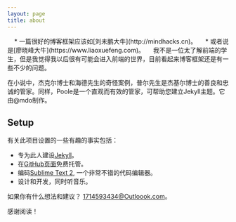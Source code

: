 ```yaml
---
layout: page
title: about
---
```


<p class="message">
      * 一篇很好的博客框架应该如[刘未鹏大牛](http://mindhacks.cn)。
      * 或者说是[廖晓峰大牛](https://www.liaoxuefeng.com)。
      我不是一位太了解前端的学生，但是我觉得我以后很有可能会进入前端的世界，目前看起来博客框架还是有一些不少的问题。
</p>

在小说中，杰克尔博士和海德先生的奇怪案例，普尔先生是杰基尔博士的善良和忠诚的管家。同样，Poole是一个直观而有效的管家，可帮助您建立Jekyll主题。它由@mdo制作。





## Setup

有关此项目设置的一些有趣的事实包括：

* 专为此人建设[Jekyll](http://jekyllrb.com)。
* 在[GitHub页面](https://pages.github.com)免费托管。
* 编码[Sublime Text 2](http://sublimetext.com), 一个非常不错的代码编辑器。
* 设计和开发，同时听音乐。 

如果你有什么想法和建议？ [1714593434@Outloook.com](mailto:1714593434@Outlook.com)。

感谢阅读！
